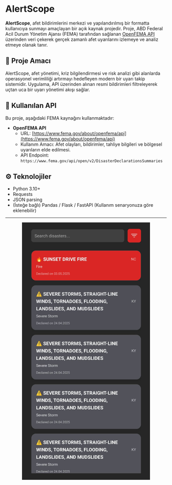 # AlertScope

**AlertScope**, afet bildirimlerini merkezi ve yapılandırılmış bir formatta kullanıcıya sunmayı amaçlayan bir açık kaynak projedir. Proje, ABD Federal Acil Durum Yönetim Ajansı (FEMA) tarafından sağlanan [OpenFEMA API](https://www.fema.gov/about/openfema/api) üzerinden veri çekerek gerçek zamanlı afet uyarılarını izlemeye ve analiz etmeye olanak tanır.

## 🚨 Proje Amacı

AlertScope, afet yönetimi, kriz bilgilendirmesi ve risk analizi gibi alanlarda operasyonel verimliliği artırmayı hedefleyen modern bir uyarı takip sistemidir. Uygulama, API üzerinden alınan resmi bildirimleri filtreleyerek uçtan uca bir uyarı yönetimi akışı sağlar.

## 🔗 Kullanılan API

Bu proje, aşağıdaki FEMA kaynağını kullanmaktadır:

- **OpenFEMA API**
  - URL: [https://www.fema.gov/about/openfema/api](https://www.fema.gov/about/openfema/api)
  - Kullanım Amacı: Afet olayları, bildirimler, tahliye bilgileri ve bölgesel uyarıların elde edilmesi.
  - API Endpoint: `https://www.fema.gov/api/open/v2/DisasterDeclarationsSummaries`

## ⚙️ Teknolojiler

- Python 3.10+
- Requests
- JSON parsing
- (İsteğe bağlı) Pandas / Flask / FastAPI (Kullanım senaryonuza göre eklenebilir)

---
<p align="center">
  <img src="./alert.jpg" alt="AlertScope Preview" width="400"/>
</p>
